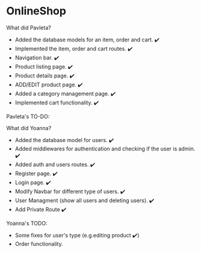 # OnlineShop

What did Pavleta?
- Added the database models for an item, order and cart. :heavy_check_mark:
- Implemented the item, order and cart routes. :heavy_check_mark:
- Navigation bar. :heavy_check_mark:
- Product listing page. :heavy_check_mark:
- Product details page. :heavy_check_mark:
- ADD/EDIT product page. :heavy_check_mark:
- Added a category management page. :heavy_check_mark:
- Implemented cart functionality. :heavy_check_mark:

Pavleta's TO-DO:

What did Yoanna?
- Added the database model for users. :heavy_check_mark:
- Added middlewares for authentication and checking if the user is admin. :heavy_check_mark:
- Added auth and users routes. :heavy_check_mark:
- Register page. :heavy_check_mark:
- Login page. :heavy_check_mark:
- Modify Navbar for different type of users. :heavy_check_mark:
- User Managment (show all users and deleting users). :heavy_check_mark:
- Add Private Route :heavy_check_mark:

Yoanna's TODO:
- Some fixes for user's type (e.g.editing product :heavy_check_mark:)
- Order functionality.
